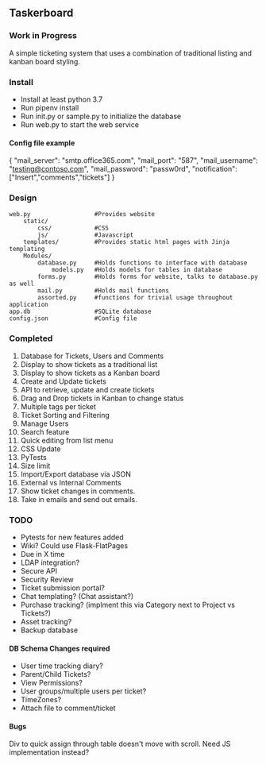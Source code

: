 ## Taskerboard
### Work in Progress

A simple ticketing system that uses a combination of traditional listing and kanban board styling.

### Install

* Install at least python 3.7  
* Run pipenv install  
* Run init.py or sample.py to initialize the database  
* Run web.py to start the web service  


#### Config file example

{
    "mail_server": "smtp.office365.com",
    "mail_port": "587",
    "mail_username": "testing@contoso.com",
    "mail_password": "passw0rd",
    "notification": ["Insert","comments","tickets"]
}

### Design

    web.py                  #Provides website
        static/
            css/            #CSS
            js/             #Javascript
        templates/          #Provides static html pages with Jinja templating
        Modules/
            database.py     #Holds functions to interface with database
                models.py   #Holds models for tables in database
            forms.py        #Holds forms for website, talks to database.py as well
            mail.py         #Holds mail functions
            assorted.py     #functions for trivial usage throughout application
    app.db                  #SQLite database
    config.json             #Config file


### Completed

1. Database for Tickets, Users and Comments
2. Display to show tickets as a traditional list
3. Display to show tickets as a Kanban board
4. Create and Update tickets
5. API to retrieve, update and create tickets
6. Drag and Drop tickets in Kanban to change status
7. Multiple tags per ticket
8. Ticket Sorting and Filtering
9. Manage Users
10. Search feature
11. Quick editing from list menu
12. CSS Update
13. PyTests
14. Size limit
15. Import/Export database via JSON
16. External vs Internal Comments
17. Show ticket changes in comments.
18. Take in emails and send out emails.

### TODO


* Pytests for new features added
* Wiki? Could use Flask-FlatPages
* Due in X time
* LDAP integration?
* Secure API
* Security Review
* Ticket submission portal?
* Chat templating? (Chat assistant?)
* Purchase tracking? (implment this via Category next to Project vs Tickets?)
* Asset tracking?
* Backup database

#### DB Schema Changes required

* User time tracking diary?
* Parent/Child Tickets?
* View Permissions?
* User groups/multiple users per ticket?
* TimeZones?
* Attach file to comment/ticket


#### Bugs

Div to quick assign through table doesn't move with scroll. Need JS implementation instead?
